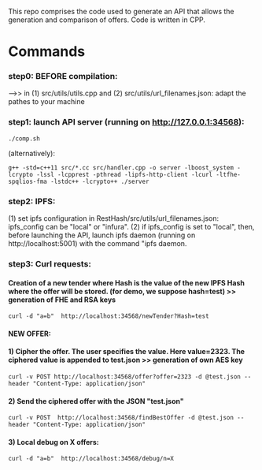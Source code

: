 This repo comprises the code used to generate an API that allows the generation and comparison of offers. 
Code is written in CPP. 

# Commands

### step0: BEFORE compilation:
-->> in (1) src/utils/utils.cpp and (2) src/utils/url_filenames.json: adapt the pathes to your machine

### step1: launch API server (running on http://127.0.0.1:34568): 
`./comp.sh`

(alternatively):

`g++ -std=c++11 src/*.cc src/handler.cpp -o server -lboost_system -lcrypto -lssl -lcpprest -pthread -lipfs-http-client -lcurl -ltfhe-spqlios-fma -lstdc++ -lcrypto++
./server`

### step2: IPFS:
(1) set ipfs configuration in RestHash/src/utils/url_filenames.json: ipfs_config can be "local" or "infura".
(2) if ipfs_config is set to "local", then, before launching the API, launch ipfs daemon (running on http://localhost:5001) with the command "ipfs daemon.

### step3: Curl requests:
#### Creation of a new tender where Hash is the value of the new IPFS Hash where the offer will be stored. (for demo, we suppose hash=test)  >> generation of FHE and RSA keys 
`curl -d "a=b"  http://localhost:34568/newTender?Hash=test`

#### NEW OFFER:
#### 1) Cipher the offer. The user specifies the value. Here value=2323. The ciphered value is appended to test.json >> generation of own AES key
`curl -v POST http://localhost:34568/offer?offer=2323 -d @test.json --header "Content-Type: application/json"`

#### 2) Send the ciphered offer with the JSON "test.json"
`curl -v POST  http://localhost:34568/findBestOffer -d @test.json --header "Content-Type: application/json"`

#### 3) Local debug on X offers:
`curl -d "a=b"  http://localhost:34568/debug/n=X`

